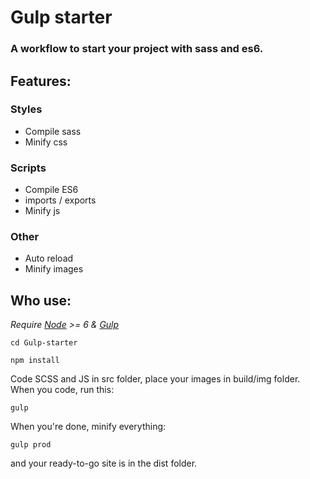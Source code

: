# Gulp starter

### A workflow to start your project with sass and es6.

## Features:

### Styles
  * Compile sass
  * Minify css

### Scripts
  * Compile ES6
  * imports / exports
  * Minify js

### Other
  * Auto reload
  * Minify images

## Who use:

*Require [Node](https://nodejs.org/en/) >= 6 & [Gulp](https://gulpjs.com/)*

```
cd Gulp-starter
```
```
npm install
```

Code SCSS and JS in src folder, place your images in build/img folder.
When you code, run this:

```
gulp
```

When you're done, minify everything:

```
gulp prod
```

and your ready-to-go site is in the dist folder.
